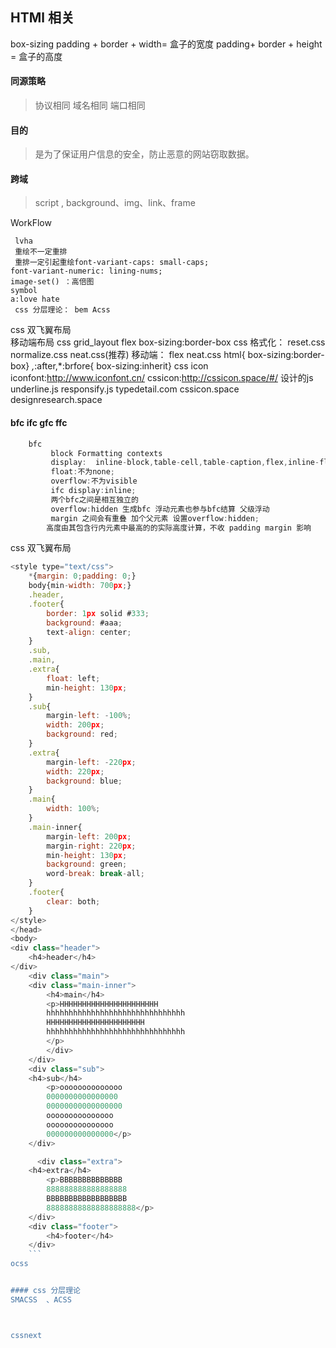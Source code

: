 ## HTMl 相关

box-sizing
padding + border + width= 盒子的宽度
padding+ border + height = 盒子的高度

#### 同源策略
> 协议相同
> 域名相同
> 端口相同
#### 目的
> 是为了保证用户信息的安全，防止恶意的网站窃取数据。
#### 跨域
> script , background、img、link、frame





WorkFlow
	
	 lvha
	 重绘不一定重排
	 重排一定引起重绘font-variant-caps: small-caps;
	font-variant-numeric: lining-nums;
	image-set() ：高倍图
	symbol
	a:love hate
	 css 分层理论： bem Acss
css 双飞翼布局  
移动端布局
 	css grid_layout   flex
box-sizing:border-box
css 格式化：
	reset.css  normalize.css  neat.css(推荐)
移动端：
	flex
	neat.css
	html{ box-sizing:border-box}
	*,*:after,*:brfore{ box-sizing:inherit}
css icon   
	iconfont:http://www.iconfont.cn/
	cssicon:http://cssicon.space/#/
设计的js 
 	underline.js
	responsify.js
	typedetail.com
	cssicon.space
	designresearch.space
#### bfc ifc gfc ffc
```javascript
	bfc 	
 		 block Formatting contexts
		 display:  inline-block,table-cell,table-caption,flex,inline-flex
		 float:不为none;
		 overflow:不为visible
		 ifc display:inline;
		 两个bfc之间是相互独立的
		 overflow:hidden 生成bfc 浮动元素也参与bfc结算 父级浮动
		 margin 之间会有重叠 加个父元素 设置overflow:hidden;
		高度由其包含行内元素中最高的的实际高度计算，不收 padding margin 影响
```
css 双飞翼布局
```javascript
<style type="text/css">
    *{margin: 0;padding: 0;}
    body{min-width: 700px;}
    .header,
    .footer{ 
        border: 1px solid #333;
        background: #aaa;
        text-align: center;
    }
    .sub,
    .main,
    .extra{ 
        float: left;
        min-height: 130px;
    }
    .sub{
        margin-left: -100%;
        width: 200px;
        background: red;
    }
    .extra{
        margin-left: -220px;
        width: 220px;
        background: blue;
    }
    .main{ 
        width: 100%;
    }
    .main-inner{ 
        margin-left: 200px;
        margin-right: 220px;
        min-height: 130px;
        background: green;
        word-break: break-all;
    }
    .footer{ 
        clear: both;
    }
</style>
</head>
<body>
<div class="header">
    <h4>header</h4>
</div>
    <div class="main">
    <div class="main-inner">
        <h4>main</h4>
        <p>HHHHHHHHHHHHHHHHHHHHHH
        hhhhhhhhhhhhhhhhhhhhhhhhhhhhhhh
        HHHHHHHHHHHHHHHHHHHHHH
        hhhhhhhhhhhhhhhhhhhhhhhhhhhhhhh
        </p>
        </div>
    </div> 
    <div class="sub">
    <h4>sub</h4>
        <p>oooooooooooooo
        0000000000000000
        00000000000000000
        ooooooooooooooo
        ooooooooooooooo
        000000000000000</p>
    </div>

      <div class="extra">
    <h4>extra</h4>
        <p>BBBBBBBBBBBBBB
        888888888888888888
        BBBBBBBBBBBBBBBBBB
        88888888888888888888</p>
    </div>
    <div class="footer">
        <h4>footer</h4>
    </div>
    ```
ocss


#### css 分层理论
SMACSS  、ACSS



cssnext




